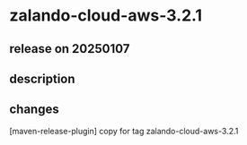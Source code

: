 # zalando-cloud-aws-3.2.1

## release on 20250107
## description
## changes
[maven-release-plugin] copy for tag zalando-cloud-aws-3.2.1

